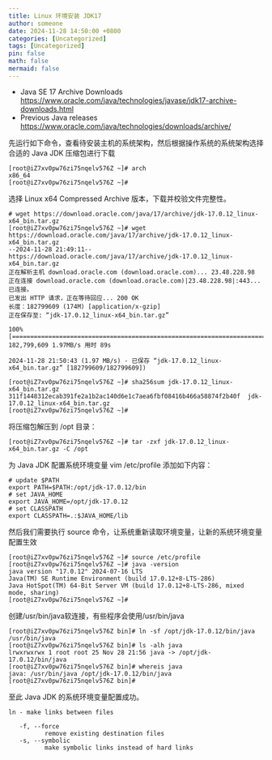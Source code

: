 ```yaml
---
title: Linux 环境安装 JDK17
author: someone
date: 2024-11-28 14:50:00 +0800
categories: [Uncategorized]
tags: [Uncategorized]
pin: false
math: false
mermaid: false
---
```


* Java SE 17 Archive Downloads <https://www.oracle.com/java/technologies/javase/jdk17-archive-downloads.html>
* Previous Java releases <https://www.oracle.com/java/technologies/downloads/archive/>

先运行如下命令，查看待安装主机的系统架构，然后根据操作系统的系统架构选择合适的 Java JDK 压缩包进行下载

```shell
[root@iZ7xv0pw76zi75nqelv576Z ~]# arch
x86_64
[root@iZ7xv0pw76zi75nqelv576Z ~]#

```

选择 Linux x64 Compressed Archive 版本，下载并校验文件完整性。

```shell
# wget https://download.oracle.com/java/17/archive/jdk-17.0.12_linux-x64_bin.tar.gz
[root@iZ7xv0pw76zi75nqelv576Z ~]# wget https://download.oracle.com/java/17/archive/jdk-17.0.12_linux-x64_bin.tar.gz
--2024-11-28 21:49:11--  https://download.oracle.com/java/17/archive/jdk-17.0.12_linux-x64_bin.tar.gz
正在解析主机 download.oracle.com (download.oracle.com)... 23.48.228.98
正在连接 download.oracle.com (download.oracle.com)|23.48.228.98|:443... 已连接。
已发出 HTTP 请求，正在等待回应... 200 OK
长度：182799609 (174M) [application/x-gzip]
正在保存至: “jdk-17.0.12_linux-x64_bin.tar.gz”

100%[===================================================================================>] 182,799,609 1.97MB/s 用时 89s

2024-11-28 21:50:43 (1.97 MB/s) - 已保存 “jdk-17.0.12_linux-x64_bin.tar.gz” [182799609/182799609])

[root@iZ7xv0pw76zi75nqelv576Z ~]# sha256sum jdk-17.0.12_linux-x64_bin.tar.gz
311f1448312ecab391fe2a1b2ac140d6e1c7aea6fbf08416b466a58874f2b40f  jdk-17.0.12_linux-x64_bin.tar.gz
[root@iZ7xv0pw76zi75nqelv576Z ~]#

```

将压缩包解压到 /opt 目录：

```shell
[root@iZ7xv0pw76zi75nqelv576Z ~]# tar -zxf jdk-17.0.12_linux-x64_bin.tar.gz -C /opt

```

为 Java JDK 配置系统环境变量 vim /etc/profile 添加如下内容：

```shell
# update $PATH
export PATH=$PATH:/opt/jdk-17.0.12/bin
# set JAVA_HOME
export JAVA_HOME=/opt/jdk-17.0.12
# set CLASSPATH
export CLASSPATH=.:$JAVA_HOME/lib

```

然后我们需要执行 source 命令，让系统重新读取环境变量，让新的系统环境变量配置生效

```shell
[root@iZ7xv0pw76zi75nqelv576Z ~]# source /etc/profile
[root@iZ7xv0pw76zi75nqelv576Z ~]# java -version
java version "17.0.12" 2024-07-16 LTS
Java(TM) SE Runtime Environment (build 17.0.12+8-LTS-286)
Java HotSpot(TM) 64-Bit Server VM (build 17.0.12+8-LTS-286, mixed mode, sharing)
[root@iZ7xv0pw76zi75nqelv576Z ~]#

```

创建/usr/bin/java软连接，有些程序会使用/usr/bin/java

```shell
[root@iZ7xv0pw76zi75nqelv576Z bin]# ln -sf /opt/jdk-17.0.12/bin/java /usr/bin/java
[root@iZ7xv0pw76zi75nqelv576Z bin]# ls -alh java
lrwxrwxrwx 1 root root 25 Nov 28 21:56 java -> /opt/jdk-17.0.12/bin/java
[root@iZ7xv0pw76zi75nqelv576Z bin]# whereis java
java: /usr/bin/java /opt/jdk-17.0.12/bin/java
[root@iZ7xv0pw76zi75nqelv576Z bin]#

```

至此 Java JDK 的系统环境变量配置成功。

```shell
ln - make links between files

   -f, --force
          remove existing destination files
   -s, --symbolic
          make symbolic links instead of hard links
```
